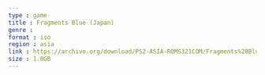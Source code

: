 ```yaml
---
type : game
title : Fragments Blue (Japan)
genre : 
format : iso
region : asia
link : https://archive.org/download/PS2-ASIA-ROMS321COM/Fragments%20Blue%20%28Japan%29.7z
size : 1.0GB
---
```

